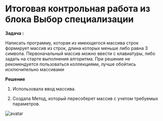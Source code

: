 # Итоговая контрольная работа из блока Выбор специализации

**Задача :**

Написать программу, которая из имеющегося массива строк формирует массив из строк, длина которых меньше либо равна 3 символа. Первоначальный массив можно ввести с клавиатуры, либо задать на старте выполнения алгоритма. При решение не рекомендуется пользоваться коллекциями, лучше обойтись исключительно массивами

**Решение**

1. Использовала ввод массива.

2. Создала Метод, который пересоберет массив с учетом требуемых параметров.

![avatar](\Users\Дом\Downloads\Diagram.drawio.png)